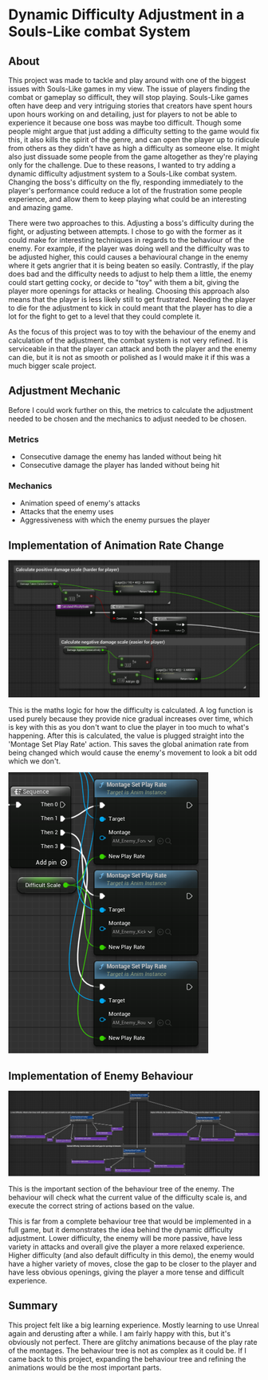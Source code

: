 # Dynamic Difficulty Adjustment in a Souls-Like combat System
## About

This project was made to tackle and play around with one of the biggest issues with Souls-Like games in my view. The issue of players finding the combat or gameplay so difficult, they will stop playing. Souls-Like games often have deep and very intriguing stories that creators have spent hours upon hours working on and detailing, just for players to not be able to experience it because one boss was maybe too difficult. Though some people might argue that just adding a difficulty setting to the game would fix this, it also kills the spirit of the genre, and can open the player up to ridicule from others as they didn't have as high a difficulty as someone else. It might also just dissuade some people from the game altogether as they're playing only for the challenge. Due to these reasons, I wanted to try adding a dynamic difficulty adjustment system to a Souls-Like combat system. Changing the boss's difficulty on the fly, responding immediately to the player's performance could reduce a lot of the frustration some people experience, and allow them to keep playing what could be an interesting and amazing game. 

There were two approaches to this. Adjusting a boss's difficulty during the fight, or adjusting between attempts. I chose to go with the former as it could make for interesting techniques in regards to the behaviour of the enemy. For example, if the player was doing well and the difficulty was to be adjusted higher, this could causes a behavioural change in the enemy where it gets angrier that it is being beaten so easily. Contrastly, if the play does bad and the difficulty needs to adjust to help them a little, the enemy could start getting cocky, or decide to "toy" with them a bit, giving the player more openings for attacks or healing. Choosing this approach also means that the player is less likely still to get frustrated. Needing the player to die for the adjustment to kick in could meant that the player has to die a lot for the fight to get to a level that they could complete it. 

As the focus of this project was to toy with the behaviour of the enemy and calculation of the adjustment, the combat system is not very refined. It is serviceable in that the player can attack and both the player and the enemy can die, but it is not as smooth or polished as I would make it if this was a much bigger scale project. 

## Adjustment Mechanic

Before I could work further on this, the metrics to calculate the adjustment needed to be chosen and the mechanics to adjust needed to be chosen.
### Metrics
- Consecutive damage the enemy has landed without being hit
- Consecutive damage the player has landed without being hit

### Mechanics
- Animation speed of enemy's attacks
- Attacks that the enemy uses
- Aggressiveness with which the enemy pursues the player

## Implementation of Animation Rate Change

![Image](/images/DDASoulsLike/DDASoulsLikeImage1.png)

This is the maths logic for how the difficulty is calculated. A log function is used purely because they provide nice gradual increases over time, which is key with this as you don't want to clue the player in too much to what's happening. 
After this is calculated, the value is plugged straight into the 'Montage Set Play Rate' action. This saves the global animation rate from being changed which would cause the enemy's movement to look a bit odd which we don't.

![Image](/images/DDASoulsLike/DDASoulsLikeImage2.png)


## Implementation of Enemy Behaviour

![Image](/images/DDASoulsLike/DDASoulsLikeImage3.png)

This is the important section of the behaviour tree of the enemy. The behaviour will check what the current value of the difficulty scale is, and execute the correct string of actions based on the value. 

This is far from a complete behaviour tree that would be implemented in a full game, but it demonstrates the idea behind the dynamic difficulty adjustment. Lower difficulty, the enemy will be more passive, have less variety in attacks and overall give the player a more relaxed experience. Higher difficulty (and also default difficulty in this demo), the enemy would have a higher variety of moves, close the gap to be closer to the player and have less obvious openings, giving the player a more tense and difficult experience. 


## Summary

This project felt like a big learning experience. Mostly learning to use Unreal again and derusting after a while. I am fairly happy with this, but it's obviously not perfect. There are glitchy animations because of the play rate of the montages. The behaviour tree is not as complex as it could be. If I came back to this project, expanding the behaviour tree and refining the animations would be the most important parts. 
